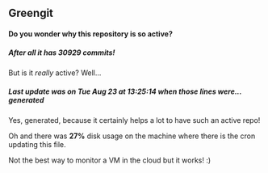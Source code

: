 ## Greengit

#### Do you wonder why this repository is so active?

##### After all it has 30929 commits!

But is it *really* active? Well...

##### Last update was on Tue Aug 23 at 13:25:14 when those lines were... generated

Yes, generated, because it certainly helps a lot to have such an active repo!

Oh and there was **27%** disk usage on the machine
where there is the cron updating this file.

Not the best way to monitor a VM in the cloud but it works! :)

